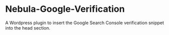 # Nebula-Google-Verification
A Wordpress plugin to insert the Google Search Console verification snippet into the head section.
